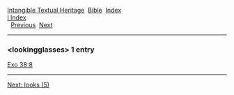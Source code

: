 [Intangible Textual Heritage](../../index)  [Bible](../index) 
[Index](index)   
[l Index](_l_)  
  [Previous](c06903)  [Next](c06905) 

------------------------------------------------------------------------

### &lt;lookingglasses&gt; 1 entry

[Exo 38:8](../kjv/exo038.htm#008)  

------------------------------------------------------------------------

[Next: looks (5)](c06905)

